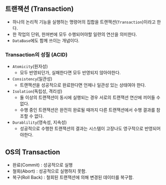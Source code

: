 ## 트랜잭션 (Transaction)
- 하나의 논리적 기능을 실행하는 명령어의 집합을 트랜잭션(`Transaction`)이라고 한다.
- 한 작업의 단위, 한꺼번에 모두 수행되어야할 일련의 연산을 의미한다. 
- `DataBase`에도 함께 쓰이는 개념이다.

### Transaction의 성질 (ACID)
- `Atomicity`(원자성)
    - 모두 반영되던가, 실패한다면 모두 반영되지 않아야한다.
- `Consistency`(일관성) 
    - 트랜잭션을 성공적으로 완료한다면 언제나 일관성 있는 상태여야 한다.
- `Isolation`(독립성, 격리성) 
    - 둘 이상의 트랜잭션이 동시에 실행되는 경우 서로의 트랜잭션 연산에 끼어들 수 없다.
    - 수행 중인 트랜잭션은 완전히 완료될 때까지 다른 트랜잭션에서 수행 결과를 참조할 수 없다.
- `Durablility`(영속성, 지속성)
    - 성공적으로 수행한 트랜잭션의 결과는 시스템이 고장나도 영구적으로 반영되어야한다. 

## OS의 Transaction
- 완료(Commit) : 성공적으로 실행
- 철회(Abort) : 성공적으로 실행하지 못함.
- 복구(Roll Back) : 철회된 트랜잭션에 의해 변경된 데이터를 복구함.